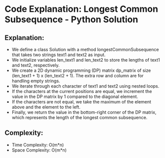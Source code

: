 # Code Explanation: Longest Common Subsequence - Python Solution

## Explanation:

- We define a class Solution with a method longestCommonSubsequence that takes two strings text1 and text2 as input.
- We initialize variables len_text1 and len_text2 to store the lengths of text1 and text2, respectively.
- We create a 2D dynamic programming (DP) matrix dp_matrix of size (len_text1 + 1) x (len_text2 + 1). The extra row and column are for handling empty strings.
- We iterate through each character of text1 and text2 using nested loops.
- If the characters at the current positions are equal, we increment the value in the DP matrix by 1 compared to the diagonal element.
- If the characters are not equal, we take the maximum of the element above and the element to the left.
- Finally, we return the value in the bottom-right corner of the DP matrix, which represents the length of the longest common subsequence.

## Complexity:
- Time Complexity: O(m*n)
- Space Complexity: O(m*n)